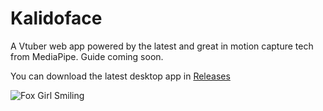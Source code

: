 # Kalidoface

A Vtuber web app powered by the latest and great in motion capture tech from MediaPipe. Guide coming soon.

You can download the latest desktop app in [Releases](https://github.com/yeemachine/kalidoface/releases)

![Fox Girl Smiling](https://lab.kalidoface.com/img/demo.gif)
